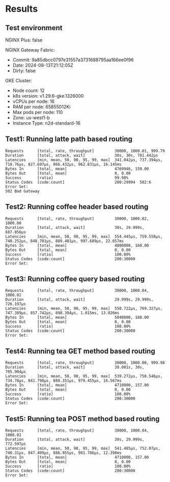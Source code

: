 # Results

## Test environment

NGINX Plus: false

NGINX Gateway Fabric:

- Commit: 9a85dbcc0797e31557a3731688795aa166ee0f96
- Date: 2024-08-13T21:12:05Z
- Dirty: false

GKE Cluster:

- Node count: 12
- k8s version: v1.29.6-gke.1326000
- vCPUs per node: 16
- RAM per node: 65855012Ki
- Max pods per node: 110
- Zone: us-west1-b
- Instance Type: n2d-standard-16

## Test1: Running latte path based routing

```text
Requests      [total, rate, throughput]         30000, 1000.01, 999.79
Duration      [total, attack, wait]             30s, 30s, 701.442µs
Latencies     [min, mean, 50, 90, 95, 99, max]  341.042µs, 737.394µs, 718.76µs, 827.697µs, 866.432µs, 962.831µs, 16.145ms
Bytes In      [total, mean]                     4769946, 159.00
Bytes Out     [total, mean]                     0, 0.00
Success       [ratio]                           99.98%
Status Codes  [code:count]                      200:29994  502:6  
Error Set:
502 Bad Gateway
```

## Test2: Running coffee header based routing

```text
Requests      [total, rate, throughput]         30000, 1000.02, 1000.00
Duration      [total, attack, wait]             30s, 29.999s, 687.856µs
Latencies     [min, mean, 50, 90, 95, 99, max]  554.445µs, 759.558µs, 740.252µs, 848.701µs, 889.401µs, 997.689µs, 22.657ms
Bytes In      [total, mean]                     4800000, 160.00
Bytes Out     [total, mean]                     0, 0.00
Success       [ratio]                           100.00%
Status Codes  [code:count]                      200:30000  
Error Set:
```

## Test3: Running coffee query based routing

```text
Requests      [total, rate, throughput]         30000, 1000.04, 1000.02
Duration      [total, attack, wait]             29.999s, 29.999s, 726.197µs
Latencies     [min, mean, 50, 90, 95, 99, max]  550.722µs, 769.327µs, 747.389µs, 857.742µs, 898.394µs, 1.015ms, 13.026ms
Bytes In      [total, mean]                     5040000, 168.00
Bytes Out     [total, mean]                     0, 0.00
Success       [ratio]                           100.00%
Status Codes  [code:count]                      200:30000  
Error Set:
```

## Test4: Running tea GET method based routing

```text
Requests      [total, rate, throughput]         30000, 1000.00, 999.98
Duration      [total, attack, wait]             30.001s, 30s, 705.904µs
Latencies     [min, mean, 50, 90, 95, 99, max]  539.272µs, 750.546µs, 734.78µs, 841.798µs, 880.351µs, 979.455µs, 16.567ms
Bytes In      [total, mean]                     4710000, 157.00
Bytes Out     [total, mean]                     0, 0.00
Success       [ratio]                           100.00%
Status Codes  [code:count]                      200:30000  
Error Set:
```

## Test5: Running tea POST method based routing

```text
Requests      [total, rate, throughput]         30000, 1000.04, 1000.01
Duration      [total, attack, wait]             30s, 29.999s, 772.597µs
Latencies     [min, mean, 50, 90, 95, 99, max]  541.485µs, 752.07µs, 740.31µs, 847.409µs, 886.955µs, 981.786µs, 12.398ms
Bytes In      [total, mean]                     4710000, 157.00
Bytes Out     [total, mean]                     0, 0.00
Success       [ratio]                           100.00%
Status Codes  [code:count]                      200:30000  
Error Set:
```
